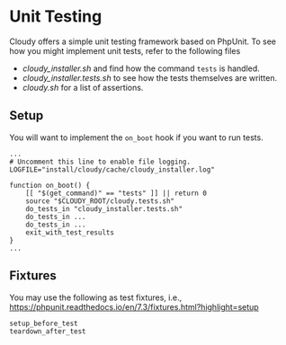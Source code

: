 # Unit Testing

Cloudy offers a simple unit testing framework based on PhpUnit.  To see how you might implement unit tests, refer to the following files

* _cloudy_installer.sh_ and find how the command `tests` is handled.
* _cloudy_installer.tests.sh_ to see how the tests themselves are written.
* _cloudy.sh_ for a list of assertions.

## Setup

You will want to implement the `on_boot` hook if you want to run tests.

    ...
    # Uncomment this line to enable file logging.
    LOGFILE="install/cloudy/cache/cloudy_installer.log"
    
    function on_boot() {
        [[ "$(get_command)" == "tests" ]] || return 0
        source "$CLOUDY_ROOT/cloudy.tests.sh"
        do_tests_in "cloudy_installer.tests.sh"
        do_tests_in ...
        do_tests_in ...
        exit_with_test_results
    }
    ...

## Fixtures

You may use the following as test fixtures, i.e., <https://phpunit.readthedocs.io/en/7.3/fixtures.html?highlight=setup>

    setup_before_test
    teardown_after_test
